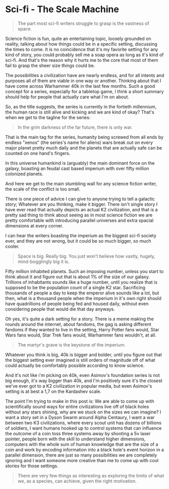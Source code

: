# Sci-fi - The Scale Machine

> The part most sci-fi writers struggle to grasp is the vastness of space.

Science fiction is fun, quite an entertaining topic, loosely grounded on reality, talking about how things could be in a specific setting, discussing the times to come. It is no coincidence that it's my favorite setting for any kind of story, you could probably sell me a soap opera as long as it's kind of sci-fi. And that's the reason why it hurts me to the core that most of them fail to grasp the sheer size things could be.

The possibilities a civilization have are nearly endless, and for all intents and purposes all of them are viable in one way or another. Thinking about that I have come across Warhammer 40k in the last few months. Such a good concept for a series, especially for a tabletop game, I think a short summary should help for people that actually care what I'm on about.

So, as the title suggests, the series is currently in the fortieth millennium, the human race is still alive and kicking and we are kind of okay? That's when we get to the tagline for the series:

> In the grim darkness of the far future, there is only war.

That is the main tag for the series, humanity being screwed from all ends by endless "xenos" (the series's name for aliens) wars break out on every major planet pretty much daily and the planets that are actually safe can be counted on one hand's fingers.

In this universe humankind is (arguably) the main dominant force on the galaxy, boasting an feudal cast based imperium with over fifty million colonized planets.

And here we get to the main stumbling wall for any science fiction writer, the scale of the conflict is too small.

There is one piece of advice I can give to anyone trying to tell a galactic story; Whatever are you thinking, make it bigger. There isn't  single story I have ever read that actually depicts an actual K2 civilization, and that is a pretty sad thing to think about seeing as in most science fiction we are pretty comfortable with introducing parallel universes and extra spacial dimensions at every corner.

I can hear the writers boasting the imperium as the biggest sci-fi society ever, and they are not wrong, but it could be so much bigger, so much cooler.

> Space is big. Really big. You just won't believe how vastly, hugely, mind-bogglingly big it is.

Fifty million inhabited planets. Such an imposing number, unless you start to think about it and figure out that is about 1% of the size of our galaxy. Trillions of inhabitants sounds like a huge number, until you realize that is supposed to be the population count of a single K2 star. Sacrificing thousands of people a day to keep the emperor alive sounds like a lot, but then, what is a thousand people when the imperium in it's own right should have quadrillions of people being fed and housed daily, without even considering people that would die that day anyways.

Oh yes, it's quite a dark setting for a story. There is a meme making the rounds around the internet, about fandoms, the gag is asking different fandoms if they wanted to live in the setting, Harry Potter fans would, Star Wars fans would, Star Trek fans would, Warhammer fans wouldn't, at all.

>The martyr's grave is the keystone of the imperium.

Whatever you think is big, 40k is bigger and bolder, until you figure out that the biggest setting ever imagined is still orders of magnitude off of what could actually be comfortably possible according to know science.

And it's not like i'm picking on 40k, even Asimov's foundation series is not big enough, it's way bigger than 40k, and I'm positively sure it's the closest we've ever got to a K2 civilization in popular media, but even Asimov's setting is at best a 1,7 on the Kardashev scale.

The point I'm trying to make in this post is: We are able to come up with scientifically sound ways for entire civilizations live off of black holes without any stars shining, why are we stuck on the sizes we can imagine? I want a story set in a Dyson Swarm around Alpha Centaury, I want a war between two K3 civilizations, where every scout unit has dozens of billions of soldiers, I want humans hooked up to control systems that can influence the outcome of a coin toss three systems away by shooting a 5v laser pointer, people born with the skill to understand higher dimensions, computers with the whole sum of human knowledge that are the size of a coin and work by encoding information into a black hole's event horizon in a parallel dimension, there are just so many possibilities we are completely ignoring and I want someone more creative than me to come up with cool stories for those settings.

> There are very few things as interesting as exploring the limits of what we, as a species, can achieve, given the right motivation.
